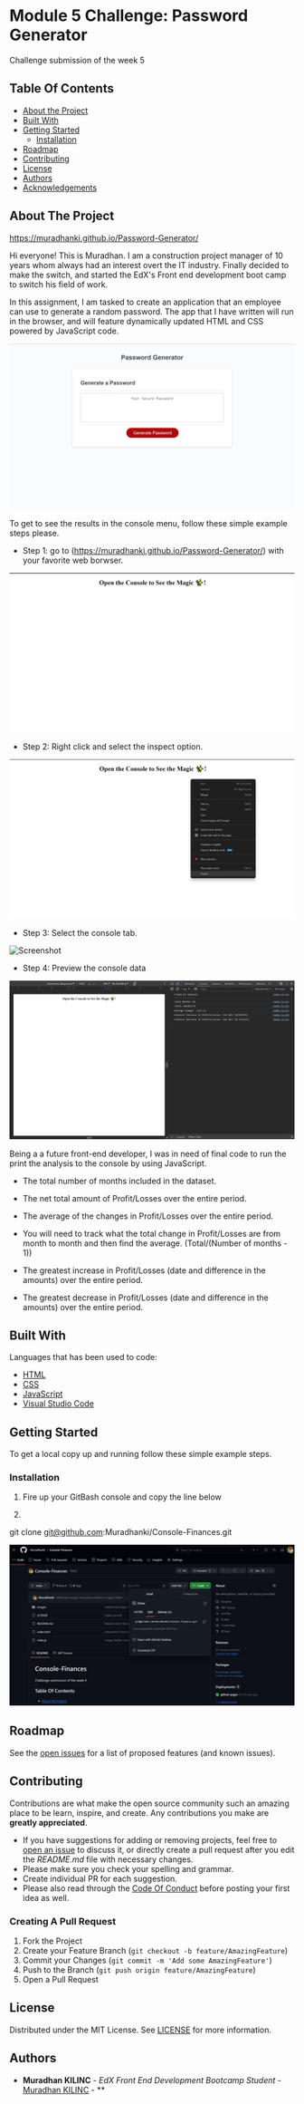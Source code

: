 # Module 5 Challenge: Password Generator

Challenge submission of the week 5


## Table Of Contents

* [About the Project](#about-the-project)
* [Built With](#built-with)
* [Getting Started](#getting-started)
  * [Installation](#installation)
* [Roadmap](#roadmap)
* [Contributing](#contributing)
* [License](#license)
* [Authors](#authors)
* [Acknowledgements](#acknowledgements)

## About The Project


https://muradhanki.github.io/Password-Generator/

Hi everyone! This is Muradhan. I am a construction project manager of 10 years whom always had an interest overt the IT industry. Finally decided to make the switch, and started the EdX's Front end development boot camp to switch his field of work. 

In this assignment, I am tasked to create an application that an employee can use to generate a random password. The app that I have written will run in the browser, and will feature dynamically updated HTML and CSS powered by JavaScript code.


![Screenshot](https://github.com/Muradhanki/Password-Generator/blob/main/images/Webpage%20screen%20shot.jpg "Web console application Screen Shot")

To get to see the results in the console menu, follow these simple example steps please.

* Step 1: go to   (https://muradhanki.github.io/Password-Generator/) with your favorite web borwser.

![Screenshot](https://github.com/Muradhanki/Console-Finances/blob/main/images/Website%20main%20page.jpg "Web application Screen Shot")

* Step 2: Right click and select the inspect option.

![Screenshot](https://github.com/Muradhanki/Console-Finances/blob/main/images/rigth%20click%20to%20Inspect%20Menu.jpg "Web application Screen Shot")

* Step 3: Select the console tab.

![Screenshot](https://github.com/Muradhanki/Console-Finances/blob/main/images/Select%20console.jpgg "Web application Screen Shot")

* Step 4: Preview the console data 

![Screenshot](https://github.com/Muradhanki/Console-Finances/blob/main/images/Console%20data%20visible.jpg "Web application Screen Shot")
 
Being a a future front-end developer, I was in need of final code to run the print the analysis to the console by using JavaScript.

* The total number of months included in the dataset.

* The net total amount of Profit/Losses over the entire period.

* The average of the changes in Profit/Losses over the entire period.

* You will need to track what the total change in Profit/Losses are from month to month and then find the average.
(Total/(Number of months - 1))

* The greatest increase in Profit/Losses (date and difference in the amounts) over the entire period.

* The greatest decrease in Profit/Losses (date and difference in the amounts) over the entire period.

## Built With

Languages that has been used to code:

* [HTML]()
* [CSS]()
* [JavaScript]()
* [Visual Studio Code](https://code.visualstudio.com/)


## Getting Started

To get a local copy up and running follow these simple example steps.

### Installation

1. Fire up your GitBash console and copy the line below

2. 
git clone git@github.com:Muradhanki/Console-Finances.git

![Screenshot](https://github.com/Muradhanki/Console-Finances/blob/main/images/github%20repo%20page%20screenshot.jpg "Git Bash Installation")

## Roadmap

See the [open issues](https://github.com/Muradhanki/Console-Finances/issues) for a list of proposed features (and known issues).

## Contributing

Contributions are what make the open source community such an amazing place to be learn, inspire, and create. Any contributions you make are **greatly appreciated**.
* If you have suggestions for adding or removing projects, feel free to [open an issue](https://github.com/Muradhanki/Console-Finances/issues/new) to discuss it, or directly create a pull request after you edit the *README.md* file with necessary changes.
* Please make sure you check your spelling and grammar.
* Create individual PR for each suggestion.
* Please also read through the [Code Of Conduct](https://github.com/Muradhanki/Console-Finances/blob/main/CODE_OF_CONDUCT.md) before posting your first idea as well.

### Creating A Pull Request

1. Fork the Project
2. Create your Feature Branch (`git checkout -b feature/AmazingFeature`)
3. Commit your Changes (`git commit -m 'Add some AmazingFeature'`)
4. Push to the Branch (`git push origin feature/AmazingFeature`)
5. Open a Pull Request

## License

Distributed under the MIT License. See [LICENSE](https://github.com/Muradhanki/Console-Finances/blob/main/LICENSE.md) for more information.

## Authors

* **Muradhan KILINC** - *EdX Front End Development Bootcamp Student* - [Muradhan KILINC](https://github.com/Muradhanki) - **
